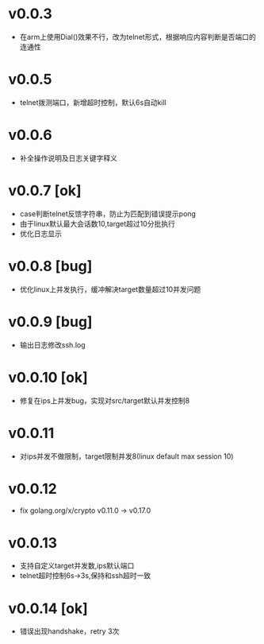 # v0.0.3
- 在arm上使用Dial()效果不行，改为telnet形式，根据响应内容判断是否端口的连通性

# v0.0.5
- telnet拨测端口，新增超时控制，默认6s自动kill

# v0.0.6
- 补全操作说明及日志关键字释义

# v0.0.7 [ok]
- case判断telnet反馈字符串，防止为匹配到错误提示pong
- 由于linux默认最大会话数10,target超过10分批执行
- 优化日志显示

# v0.0.8 [bug]
- 优化linux上并发执行，缓冲解决target数量超过10并发问题

# v0.0.9 [bug]
- 输出日志修改ssh.log

# v0.0.10 [ok]
- 修复在ips上并发bug，实现对src/target默认并发控制8

# v0.0.11
- 对ips并发不做限制，target限制并发8(linux default max session 10)

# v0.0.12
- fix golang.org/x/crypto v0.11.0 -> v0.17.0

# v0.0.13
- 支持自定义target并发数,ips默认端口
- telnet超时控制6s->3s,保持和ssh超时一致

# v0.0.14 [ok]
- 错误出现handshake，retry 3次